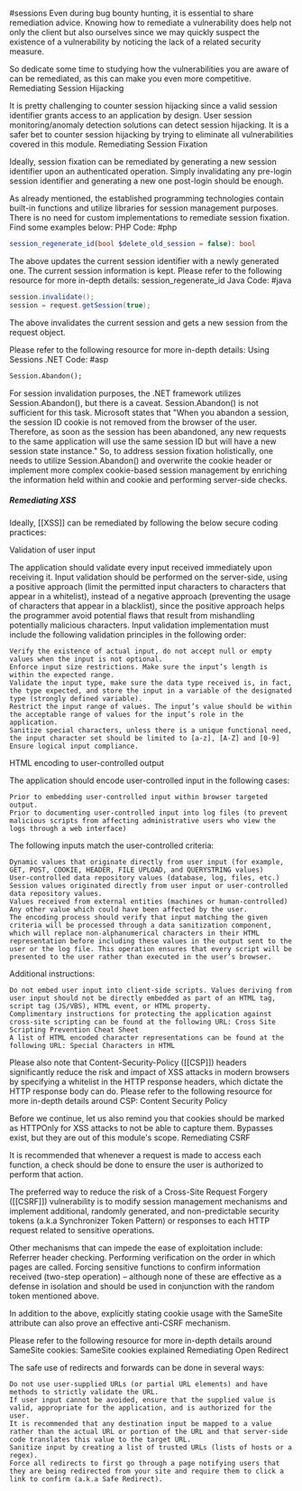 #sessions
Even during bug bounty hunting, it is essential to share remediation advice. Knowing how to remediate a vulnerability does help not only the client but also ourselves since we may quickly suspect the existence of a vulnerability by noticing the lack of a related security measure.

So dedicate some time to studying how the vulnerabilities you are aware of can be remediated, as this can make you even more competitive.
Remediating Session Hijacking

It is pretty challenging to counter session hijacking since a valid session identifier grants access to an application by design. User session monitoring/anomaly detection solutions can detect session hijacking. It is a safer bet to counter session hijacking by trying to eliminate all vulnerabilities covered in this module.
Remediating Session Fixation

Ideally, session fixation can be remediated by generating a new session identifier upon an authenticated operation. Simply invalidating any pre-login session identifier and generating a new one post-login should be enough.

As already mentioned, the established programming technologies contain built-in functions and utilize libraries for session management purposes. There is no need for custom implementations to remediate session fixation. Find some examples below:
PHP
Code: #php

```php
session_regenerate_id(bool $delete_old_session = false): bool
```

The above updates the current session identifier with a newly generated one. The current session information is kept. Please refer to the following resource for more in-depth details: session_regenerate_id
Java
Code: #java

```java
session.invalidate();
session = request.getSession(true);
```

The above invalidates the current session and gets a new session from the request object.

Please refer to the following resource for more in-depth details: Using Sessions
.NET
Code: #asp

```asp
Session.Abandon();
```

For session invalidation purposes, the .NET framework utilizes Session.Abandon(), but there is a caveat. Session.Abandon() is not sufficient for this task. Microsoft states that "When you abandon a session, the session ID cookie is not removed from the browser of the user. Therefore, as soon as the session has been abandoned, any new requests to the same application will use the same session ID but will have a new session state instance." So, to address session fixation holistically, one needs to utilize Session.Abandon() and overwrite the cookie header or implement more complex cookie-based session management by enriching the information held within and cookie and performing server-side checks.

##### Remediating XSS

Ideally, [[XSS]] can be remediated by following the below secure coding practices:

Validation of user input

The application should validate every input received immediately upon receiving it. Input validation should be performed on the server-side, using a positive approach (limit the permitted input characters to characters that appear in a whitelist), instead of a negative approach (preventing the usage of characters that appear in a blacklist), since the positive approach helps the programmer avoid potential flaws that result from mishandling potentially malicious characters. Input validation implementation must include the following validation principles in the following order:

    Verify the existence of actual input, do not accept null or empty values when the input is not optional.
    Enforce input size restrictions. Make sure the input’s length is within the expected range.
    Validate the input type, make sure the data type received is, in fact, the type expected, and store the input in a variable of the designated type (strongly defined variable).
    Restrict the input range of values. The input’s value should be within the acceptable range of values for the input’s role in the application.
    Sanitize special characters, unless there is a unique functional need, the input character set should be limited to [a-z], [A-Z] and [0-9]
    Ensure logical input compliance.

HTML encoding to user-controlled output

The application should encode user-controlled input in the following cases:

    Prior to embedding user-controlled input within browser targeted output.
    Prior to documenting user-controlled input into log files (to prevent malicious scripts from affecting administrative users who view the logs through a web interface)

The following inputs match the user-controlled criteria:

    Dynamic values that originate directly from user input (for example, GET, POST, COOKIE, HEADER, FILE UPLOAD, and QUERYSTRING values)
    User-controlled data repository values (database, log, files, etc.)
    Session values originated directly from user input or user-controlled data repository values.
    Values received from external entities (machines or human-controlled)
    Any other value which could have been affected by the user.
    The encoding process should verify that input matching the given criteria will be processed through a data sanitization component, which will replace non-alphanumerical characters in their HTML representation before including these values in the output sent to the user or the log file. This operation ensures that every script will be presented to the user rather than executed in the user’s browser.

Additional instructions:

    Do not embed user input into client-side scripts. Values deriving from user input should not be directly embedded as part of an HTML tag, script tag (JS/VBS), HTML event, or HTML property.
    Complimentary instructions for protecting the application against cross-site scripting can be found at the following URL: Cross Site Scripting Prevention Cheat Sheet
    A list of HTML encoded character representations can be found at the following URL: Special Characters in HTML

Please also note that Content-Security-Policy ([[CSP]]) headers significantly reduce the risk and impact of XSS attacks in modern browsers by specifying a whitelist in the HTTP response headers, which dictate the HTTP response body can do. Please refer to the following resource for more in-depth details around CSP: Content Security Policy

Before we continue, let us also remind you that cookies should be marked as HTTPOnly for XSS attacks to not be able to capture them. Bypasses exist, but they are out of this module's scope.
Remediating CSRF

It is recommended that whenever a request is made to access each function, a check should be done to ensure the user is authorized to perform that action.

The preferred way to reduce the risk of a Cross-Site Request Forgery ([[CSRF]]) vulnerability is to modify session management mechanisms and implement additional, randomly generated, and non-predictable security tokens (a.k.a Synchronizer Token Pattern) or responses to each HTTP request related to sensitive operations.

Other mechanisms that can impede the ease of exploitation include: Referrer header checking. Performing verification on the order in which pages are called. Forcing sensitive functions to confirm information received (two-step operation) – although none of these are effective as a defense in isolation and should be used in conjunction with the random token mentioned above.

In addition to the above, explicitly stating cookie usage with the SameSite attribute can also prove an effective anti-CSRF mechanism.

Please refer to the following resource for more in-depth details around SameSite cookies: SameSite cookies explained
Remediating Open Redirect

The safe use of redirects and forwards can be done in several ways:

    Do not use user-supplied URLs (or partial URL elements) and have methods to strictly validate the URL.
    If user input cannot be avoided, ensure that the supplied value is valid, appropriate for the application, and is authorized for the user.
    It is recommended that any destination input be mapped to a value rather than the actual URL or portion of the URL and that server-side code translates this value to the target URL.
    Sanitize input by creating a list of trusted URLs (lists of hosts or a regex).
    Force all redirects to first go through a page notifying users that they are being redirected from your site and require them to click a link to confirm (a.k.a Safe Redirect).
